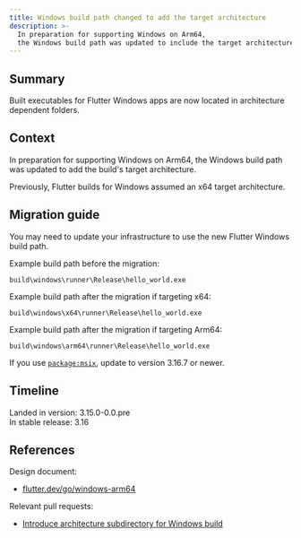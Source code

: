 ```yaml
---
title: Windows build path changed to add the target architecture
description: >-
  In preparation for supporting Windows on Arm64,
  the Windows build path was updated to include the target architecture.
---
```


## Summary

Built executables for Flutter Windows apps are now located in architecture
dependent folders.

## Context

In preparation for supporting Windows on Arm64, the Windows build path was
updated to add the build's target architecture.

Previously, Flutter builds for Windows assumed an x64 target architecture.

## Migration guide

You may need to update your infrastructure to use the new Flutter Windows
build path.

Example build path before the migration:

```plaintext
build\windows\runner\Release\hello_world.exe
```

Example build path after the migration if targeting x64:

```plaintext
build\windows\x64\runner\Release\hello_world.exe
```

Example build path after the migration if targeting Arm64:

```plaintext
build\windows\arm64\runner\Release\hello_world.exe
```

If you use [`package:msix`][], update to version 3.16.7 or newer.

[`package:msix`]: {{site.pub-pkg}}/msix

## Timeline

Landed in version: 3.15.0-0.0.pre<br>
In stable release: 3.16

## References

Design document:

* [flutter.dev/go/windows-arm64][]

Relevant pull requests:

* [Introduce architecture subdirectory for Windows build][]

[flutter.dev/go/windows-arm64]: {{site.main-url}}/go/windows-arm64
[Introduce architecture subdirectory for Windows build]: {{site.repo.flutter}}/pull/131843
